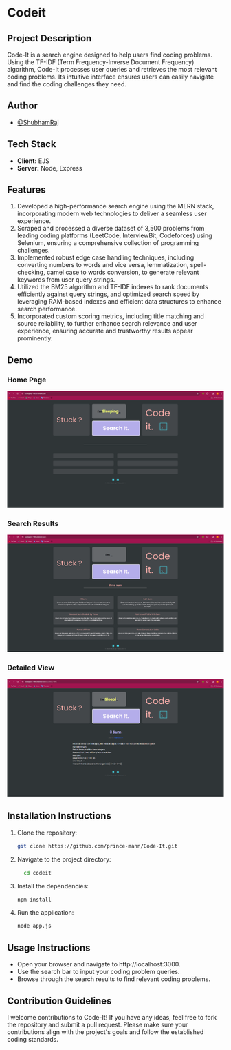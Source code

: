 # Codeit

## Project Description
Code-It is a search engine designed to help users find coding problems. Using the TF-IDF (Term Frequency-Inverse Document Frequency) algorithm, Code-It processes user queries and retrieves the most relevant coding problems. Its intuitive interface ensures users can easily navigate and find the coding challenges they need.

## Author
- [@ShubhamRaj](https://github.com/shubh062)

## Tech Stack
- **Client:** EJS
- **Server:** Node, Express

## Features
1. Developed a high-performance search engine using the MERN stack, incorporating modern web technologies to deliver a seamless user experience.
2. Scraped and processed a diverse dataset of 3,500 problems from leading coding platforms (LeetCode, InterviewBit, Codeforces) using Selenium, ensuring a comprehensive collection of programming challenges.
3. Implemented robust edge case handling techniques, including converting numbers to words and vice versa, lemmatization, spell-checking, camel case to words conversion, to generate relevant keywords from user query strings.
4. Utilized the BM25 algorithm and TF-IDF indexes to rank documents efficiently against query strings, and optimized search speed by leveraging RAM-based indexes and efficient data structures to enhance search performance.
5. Incorporated custom scoring metrics, including title matching and source reliability, to further enhance search relevance and user experience, ensuring accurate and trustworthy results appear prominently.

## Demo
### Home Page
![Code-It/public/Screenshot 2024-06-29 172555.png](<public/Screenshot 2024-06-29 172555.png>)
### Search Results
![Code-It/public/Screenshot 2024-06-29 172718.png](<public/Screenshot 2024-06-29 172718.png>)
### Detailed View
![Code-It/public/Screenshot 2024-06-29 172731.png](<public/Screenshot 2024-06-29 172731.png>)


## Installation Instructions
1. Clone the repository:
   ```bash
   git clone https://github.com/prince-mann/Code-It.git

2. Navigate to the project directory:
   ```bash
     cd codeit
3. Install the dependencies:
   ```bash
   npm install
4. Run the application:
   ```bash
   node app.js

## Usage Instructions
- Open your browser and navigate to http://localhost:3000.
- Use the search bar to input your coding problem queries.
- Browse through the search results to find relevant coding problems.

## Contribution Guidelines
I welcome contributions to Code-It! If you have any ideas, feel free to fork the repository and submit a pull request. Please make sure your contributions align with the project's goals and follow the established coding standards.